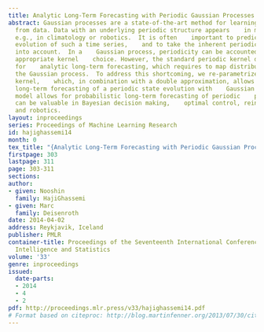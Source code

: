 ```yaml
---
title: Analytic Long-Term Forecasting with Periodic Gaussian Processes
abstract: Gaussian processes are a state-of-the-art method for learning    models
  from data. Data with an underlying periodic structure appears    in many areas,
  e.g., in climatology or robotics.  It is often    important to predict the long-term
  evolution of such a time series,    and to take the inherent periodicity explicitly
  into account.  In a    Gaussian process, periodicity can be accounted for by an
  appropriate kernel    choice. However, the standard periodic kernel does not allow
  for    analytic long-term forecasting, which requires to map distributions    through
  the Gaussian process.  To address this shortcoming, we re-parametrize the periodic
  kernel,    which, in combination with a double approximation, allows for    analytic
  long-term forecasting of a periodic state evolution with    Gaussian processes.  Our
  model allows for probabilistic long-term forecasting of periodic    processes, which
  can be valuable in Bayesian decision making,    optimal control, reinforcement learning,
  and robotics.
layout: inproceedings
series: Proceedings of Machine Learning Research
id: hajighassemi14
month: 0
tex_title: "{Analytic Long-Term Forecasting with Periodic Gaussian Processes}"
firstpage: 303
lastpage: 311
page: 303-311
sections: 
author:
- given: Nooshin
  family: HajiGhassemi
- given: Marc
  family: Deisenroth
date: 2014-04-02
address: Reykjavik, Iceland
publisher: PMLR
container-title: Proceedings of the Seventeenth International Conference on Artificial
  Intelligence and Statistics
volume: '33'
genre: inproceedings
issued:
  date-parts:
  - 2014
  - 4
  - 2
pdf: http://proceedings.mlr.press/v33/hajighassemi14.pdf
# Format based on citeproc: http://blog.martinfenner.org/2013/07/30/citeproc-yaml-for-bibliographies/
---
```

